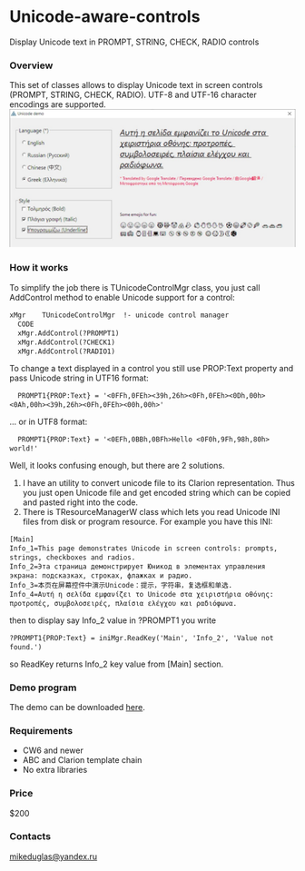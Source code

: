 # Unicode-aware-controls
Display Unicode text in PROMPT, STRING, CHECK, RADIO controls

### Overview
This set of classes allows to display Unicode text in screen controls (PROMPT, STRING, CHECK, RADIO). 
UTF-8 and UTF-16 character encodings are supported.  
![Unicode demo](https://github.com/mikeduglas/Unicode-aware-controls/blob/master/UnicodeDemo.jpg?raw=true)  

### How it works
To simplify the job there is TUnicodeControlMgr class, you just call AddControl method to enable Unicode support for a control:
```
xMgr    TUnicodeControlMgr  !- unicode control manager
  CODE
  xMgr.AddControl(?PROMPT1)
  xMgr.AddControl(?CHECK1)
  xMgr.AddControl(?RADIO1)
```
To change a text displayed in a control you still use PROP:Text property and pass Unicode string in UTF16 format:
```
  PROMPT1{PROP:Text} = '<0FFh,0FEh><39h,26h><0Fh,0FEh><0Dh,00h><0Ah,00h><39h,26h><0Fh,0FEh><00h,00h>'
```
... or in UTF8 format:
```
  PROMPT1{PROP:Text} = '<0EFh,0BBh,0BFh>Hello <0F0h,9Fh,98h,80h> world!'
```

Well, it looks confusing enough, but there are 2 solutions.
1. I have an utility to convert unicode file to its Clarion representation. Thus you just open Unicode file and get encoded string which
can be copied and pasted right into the code.
2. There is TResourceManagerW class which lets you read Unicode INI files from disk or program resource. For example you have this INI:
```
[Main]
Info_1=This page demonstrates Unicode in screen controls: prompts, strings, checkboxes and radios.
Info_2=Эта страница демонстрирует Юникод в элементах управления экрана: подсказках, строках, флажках и радио.
Info_3=本页在屏幕控件中演示Unicode：提示，字符串，复选框和单选.
Info_4=Αυτή η σελίδα εμφανίζει το Unicode στα χειριστήρια οθόνης: προτροπές, συμβολοσειρές, πλαίσια ελέγχου και ραδιόφωνα.
```
then to display say Info_2 value in ?PROMPT1 you write
```
?PROMPT1{PROP:Text} = iniMgr.ReadKey('Main', 'Info_2', 'Value not found.')
```
so ReadKey returns Info_2 key value from [Main] section.  

### Demo program
The demo can be downloaded [here](https://www.dropbox.com/s/5d6cabic0ob9k4d/UnicodeDemo.zip?dl=0).

### Requirements
- CW6 and newer
- ABC and Clarion template chain
- No extra libraries

### Price
$200

### Contacts
mikeduglas@yandex.ru

